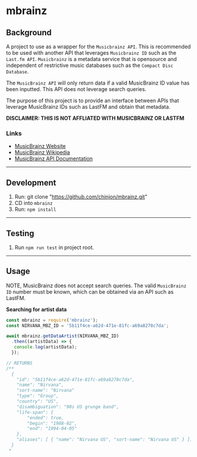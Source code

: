 # mbrainz

## Background

A project to use as a wrapper for the `Musicbrainz API`. This is recommended to be used with another API that leverages `Musicbrainz ID` such as the `Last.fm API`. `Musicbrainz` is a metadata service that is opensource and independent of restrictive music databases such as the `Compact Disc Database`.

The `MusicBrainz API` will only return data if a valid MusicBrainz ID value has been inputted. This API does not leverage search queries. 

The purpose of this project is to provide an interface between APIs that leverage MusicBrainz IDs such as LastFM and obtain that metadata.

**DISCLAIMER: THIS IS NOT AFFLIATED WITH MUSICBRAINZ OR LASTFM**

### Links

- [MusicBrainz Website](https://musicbrainz.org/)
- [MusicBrainz Wikipedia](https://en.wikipedia.org/wiki/MusicBrainz)
- [MusicBrainz API Documentation](https://wiki.musicbrainz.org/Development/JSON_Web_Service)

***

## Development


1. Run: git clone "https://github.com/chinjon/mbrainz.git"
2. CD into `mbrainz`
3. Run: `npm install`

***

## Testing

1. Run `npm run test` in project root.

***

## Usage

NOTE, MusicBrainz does not accept search queries. The valid `MusicBrainz ID` number must be known, which can be obtained via an API such as LastFM.

**Searching for artist data**

```js
const mbrainz = require('mbrainz');
const NIRVANA_MBZ_ID = '5b11f4ce-a62d-471e-81fc-a69a8278c7da';

await mbrainz.getDataArtist(NIRVANA_MBZ_ID)
  .then((artistData) => {
   console.log(artistData);
  });

// RETURNS
/**
  {
    "id": "5b11f4ce-a62d-471e-81fc-a69a8278c7da",
    "name": "Nirvana",
    "sort-name": "Nirvana"
    "type": "Group",
    "country": "US",
    "disambiguation": "90s US grunge band",
    "life-span": {
        "ended": true,
        "begin": "1988-02",
        "end": "1994-04-05"
    },
    "aliases": [ { "name": "Nirvana US", "sort-name": "Nirvana US" } ]]
  }
 *  
```